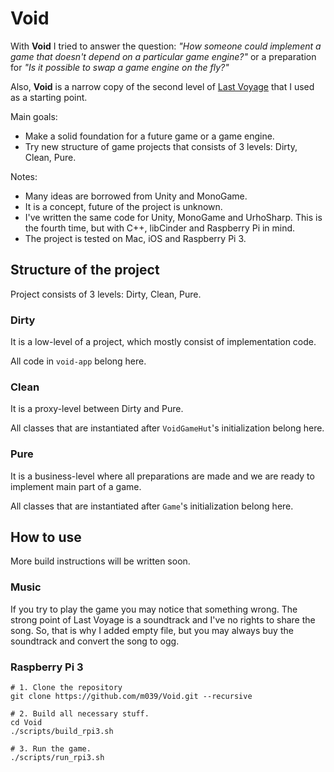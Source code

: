 # Void

With **Void** I tried to answer the question: *"How someone could implement a game that doesn't depend on a particular game engine?"* or a preparation for *"Is it possible to swap a game engine on the fly?"*

Also, **Void** is a narrow copy of the second level of [Last Voyage](http://lastvoyage.co) that I used as a starting point.

Main goals:

* Make a solid foundation for a future game or a game engine.
* Try new structure of game projects that consists of 3 levels: Dirty, Clean, Pure.

Notes:

* Many ideas are borrowed from Unity and MonoGame.
* It is a concept, future of the project is unknown.
* I've written the same code for Unity, MonoGame and UrhoSharp. This is the fourth time, but with C++, libCinder and Raspberry Pi in mind.
* The project is tested on Mac, iOS and Raspberry Pi 3.

## Structure of the project

Project consists of 3 levels: Dirty, Clean, Pure.
 
### Dirty

It is a low-level of a project, which mostly consist of implementation code.

All code in `void-app` belong here.

### Clean

It is a proxy-level between Dirty and Pure.

All classes that are instantiated after `VoidGameHut`'s initialization belong here.

### Pure

It is a business-level where all preparations are made and we are ready to implement main part of a game.

All classes that are instantiated after `Game`'s initialization belong here.

## How to use

More build instructions will be written soon.

### Music

If you try to play the game you may notice that something wrong. The strong point of Last Voyage is a soundtrack and I've no rights to share the song. So, that is why I added empty file, but you may always buy the soundtrack and convert the song to ogg.

### Raspberry Pi 3

    # 1. Clone the repository
    git clone https://github.com/m039/Void.git --recursive
    
    # 2. Build all necessary stuff.
    cd Void
    ./scripts/build_rpi3.sh
    
    # 3. Run the game.
    ./scripts/run_rpi3.sh
